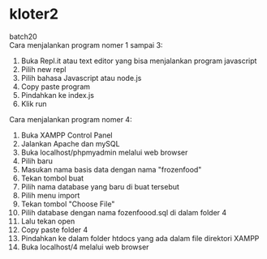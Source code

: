 # kloter2
batch20
<br>
Cara menjalankan program nomer 1 sampai 3:
1. Buka Repl.it atau text editor yang bisa menjalankan program javascript
2. Pilih new repl
4. Pilih bahasa Javascript atau node.js
5. Copy paste program
6. Pindahkan ke index.js
7. Klik run

Cara menjalankan program nomer 4:
1. Buka XAMPP Control Panel
2. Jalankan Apache dan mySQL
3. Buka localhost/phpmyadmin melalui web browser
4. Pilih baru
5. Masukan nama basis data dengan nama "frozenfood"
6. Tekan tombol buat
7. Pilih nama database yang baru di buat tersebut
8. Pilih menu import
9. Tekan tombol "Choose File"
10. Pilih database dengan nama fozenfoood.sql di dalam folder 4
11. Lalu tekan open
12. Copy paste folder 4 
13. Pindahkan ke dalam folder htdocs yang ada dalam file direktori XAMPP
14. Buka localhost/4 melalui web browser

